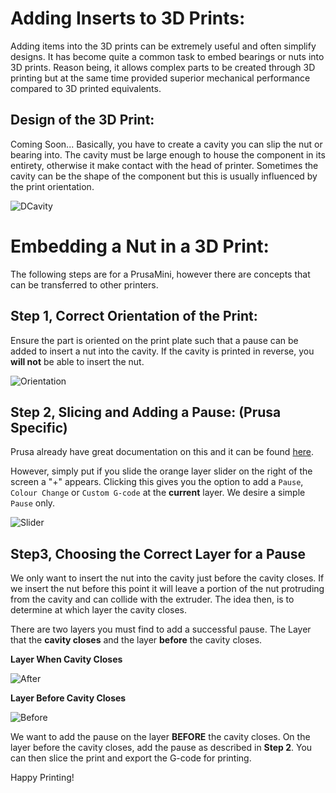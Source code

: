 # Adding Inserts to 3D Prints:
Adding items into the 3D prints can be extremely useful and often simplify designs.
It has become quite a common task to embed bearings or nuts into 3D prints. Reason being, it allows complex parts to be created through 3D printing but at the same time provided superior mechanical performance compared to 3D printed equivalents.

## Design of the 3D Print:
Coming Soon... Basically, you have to create a cavity you can slip the nut or bearing into. The cavity must be large enough to house the component in its entirety, otherwise it make contact with the head of printer. Sometimes the cavity can be the shape of the component but this is usually influenced by the print orientation.

![DCavity](https://github.com/landrs-toolkit/LANDRs-Science-Drone/blob/main/docs/Images/Tutorials/NutInsert/NutCavity.PNG)

# Embedding a Nut in a 3D Print:
The following steps are for a PrusaMini, however there are concepts that can be transferred to other printers.

## Step 1, Correct Orientation of the Print:
Ensure the part is oriented on the print plate such that a pause can be added to insert a nut into the cavity. If the cavity is printed in reverse, you **will not** be able to insert the nut.

![Orientation](https://github.com/landrs-toolkit/LANDRs-Science-Drone/blob/main/docs/Images/Tutorials/NutInsert/SRMNI-Orientation.PNG)

## Step 2, Slicing and Adding a Pause: (Prusa Specific)
Prusa already have great documentation on this and it can be found [here](https://help.prusa3d.com/article/insert-pause-or-custom-g-code-at-layer_120490).

However, simply put if you slide the orange layer slider on the right of the screen a "+" appears. Clicking this gives you the option to add a `Pause`, `Colour Change` or `Custom G-code` at the **current** layer. We desire a simple `Pause` only.

![Slider](https://github.com/landrs-toolkit/LANDRs-Science-Drone/blob/main/docs/Images/Tutorials/NutInsert/Pause.PNG)

## Step3, Choosing the Correct Layer for a Pause
We only want to insert the nut into the cavity just before the cavity closes. If we insert the nut before this point it will leave a portion of the nut protruding from the cavity and can collide with the extruder. The idea then, is to determine at which layer the cavity closes.

There are two layers you must find to add a successful pause. The Layer that the **cavity closes** and the layer **before** the cavity closes.

**Layer When Cavity Closes**

![After](https://github.com/landrs-toolkit/LANDRs-Science-Drone/blob/main/docs/Images/Tutorials/NutInsert/SRMNI-LayerAfterInsert.PNG)

**Layer Before Cavity Closes**

![Before](https://github.com/landrs-toolkit/LANDRs-Science-Drone/blob/main/docs/Images/Tutorials/NutInsert/SRMNI-LayerBEFOREInsert.PNG)

We want to add the pause on the layer **BEFORE** the cavity closes. On the layer before the cavity closes, add the pause as described in **Step 2**.
You can then slice the print and export the G-code for printing.

Happy Printing!

